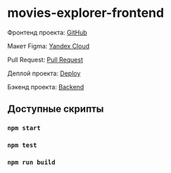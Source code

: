 # movies-explorer-frontend

Фронтенд проекта: [GitHub](https://github.com/petrmasol04/movies-explorer-frontend)

Макет Figma: [Yandex Cloud](<https://www.figma.com/file/kXfYEWtQKo5VVAcWMSntbP/Diploma-(Copy)?node-id=891%3A3857&mode=dev>)

Pull Request: [Pull Request](https://github.com/petrmasol04/movies-explorer-frontend/pull/4)

Деплой проекта: [Deploy](https://movies-diplomnaya.nomoredomainsrocks.ru)

Бэкенд проекта: [Backend](https://github.com/petrmasol04/movies-explorer-api)

## Доступные скрипты

### `npm start`

### `npm test`

### `npm run build`
